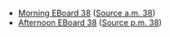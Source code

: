 * [Morning EBoard 38](../eboards.am/eboard.38.html)
  ([Source a.m. 38](../eboards.am/eboard.38.md))
* [Afternoon EBoard 38](../eboards.pm/eboard.38.html)
  ([Source p.m. 38](../eboards.pm/eboard.38.md))
